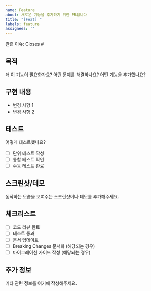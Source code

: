 ```yaml
---
name: Feature
about: 새로운 기능을 추가하기 위한 PR입니다
title: "[Feat] "
labels: feature
assignees: ''
---
```


관련 이슈: Closes #

## 목적

왜 이 기능이 필요한가요?
어떤 문제를 해결하나요?
어떤 기능을 추가했나요?

## 구현 내용

- 변경 사항 1
- 변경 사항 2

## 테스트

어떻게 테스트했나요?

- [ ] 단위 테스트 작성
- [ ] 통합 테스트 확인
- [ ] 수동 테스트 완료

## 스크린샷/데모

동작하는 모습을 보여주는 스크린샷이나 데모를 추가해주세요.

## 체크리스트

- [ ] 코드 리뷰 완료
- [ ] 테스트 통과
- [ ] 문서 업데이트
- [ ] Breaking Changes 문서화 (해당되는 경우)
- [ ] 마이그레이션 가이드 작성 (해당되는 경우)

## 추가 정보

기타 관련 정보를 여기에 작성해주세요.
